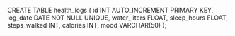 CREATE TABLE health_logs (
    id INT AUTO_INCREMENT PRIMARY KEY,
    log_date DATE NOT NULL UNIQUE,
    water_liters FLOAT,
    sleep_hours FLOAT,
    steps_walked INT,
    calories INT,
    mood VARCHAR(50)
);
